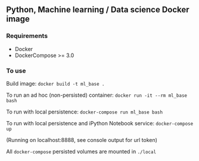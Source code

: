 ## Python, Machine learning / Data science Docker image

### Requirements
* Docker
* DockerCompose >= 3.0

### To use

Build image: `docker build -t ml_base .`

To run an ad hoc (non-persisted) container: `docker run -it --rm ml_base bash`

To run with local persistence: `docker-compose run ml_base bash`

To run with local persistence and iPython Notebook service:
`docker-compose up`

(Running on localhost:8888, see console output for url token)

All `docker-compose` persisted volumes are mounted in `./local`

